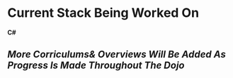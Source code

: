 # Current Stack Being Worked On

**C#** 

## **_More Corriculums& Overviews Will Be Added As Progress Is Made Throughout The Dojo_**

